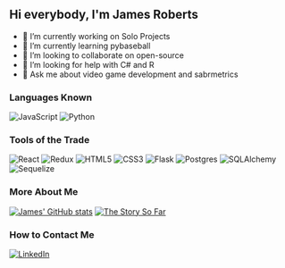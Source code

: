 ## Hi everybody, I'm James Roberts


- 🔭 I’m currently working on Solo Projects
- 🌱 I’m currently learning pybaseball
- 👯 I’m looking to collaborate on open-source
- 🤔 I’m looking for help with C# and R
- 💬 Ask me about video game development and sabrmetrics

### Languages Known

![JavaScript](https://img.shields.io/badge/javascript-%23323330.svg?style=for-the-badge&logo=javascript&logoColor=%23F7DF1E)
![Python](https://img.shields.io/badge/Python-FFD43B?style=for-the-badge&logo=python&logoColor=blue)

### Tools of the Trade

![React](https://img.shields.io/badge/react-%2320232a.svg?style=for-the-badge&logo=react&logoColor=%2361DAFB)
![Redux](https://img.shields.io/badge/redux-%23593d88.svg?style=for-the-badge&logo=redux&logoColor=white)
![HTML5](https://img.shields.io/badge/html5-%23E34F26.svg?style=for-the-badge&logo=html5&logoColor=white)
![CSS3](https://img.shields.io/badge/css3-%231572B6.svg?style=for-the-badge&logo=css3&logoColor=white)
![Flask](https://img.shields.io/badge/flask-%23000.svg?style=for-the-badge&logo=flask&logoColor=white)
![Postgres](https://img.shields.io/badge/postgres-%23316192.svg?style=for-the-badge&logo=postgresql&logoColor=white)
![SQLAlchemy](https://img.shields.io/badge/SA-SQLAlchemy-red)
![Sequelize](https://img.shields.io/badge/Sequelize-52B0E7?style=for-the-badge&logo=Sequelize&logoColor=white)

### More About Me 
[![James' GitHub stats](https://github-readme-stats.vercel.app/api?username=JamesRR91&show_icons=true&theme=radical)](https://github.com/JamesRR91/github-readme-stats)
[![The Story So Far](https://github-readme-stats.vercel.app/api/top-langs/?username=JamesRR91&layout=compact&show_icons=true&theme=radical)](https://github.com/JamesRR91/github-readme-stats)

### How to Contact Me

[![LinkedIn](https://img.shields.io/badge/LinkedIn-0077B5?style=for-the-badge&logo=linkedin&logoColor=white)](https://linkedin.com/in/james-roberts-10a3ba111)
